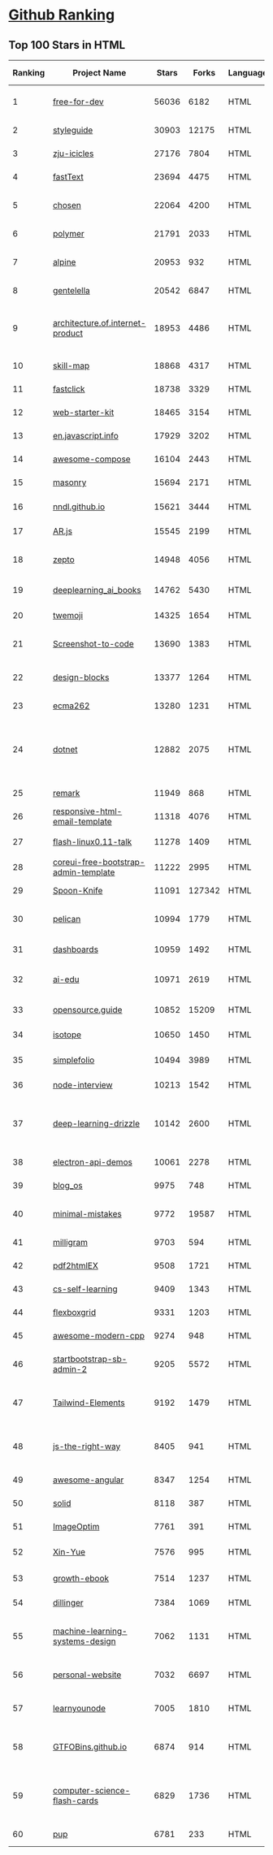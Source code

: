 [Github Ranking](../README.md)
==========

## Top 100 Stars in HTML

| Ranking | Project Name | Stars | Forks | Language | Open Issues | Description | Last Commit |
| ------- | ------------ | ----- | ----- | -------- | ----------- | ----------- | ----------- |
| 1 | [free-for-dev](https://github.com/ripienaar/free-for-dev) | 56036 | 6182 | HTML | 0 | A list of SaaS, PaaS and IaaS offerings that have free tiers of interest to devops and infradev | 2022-06-17T13:22:26Z |
| 2 | [styleguide](https://github.com/google/styleguide) | 30903 | 12175 | HTML | 183 | Style guides for Google-originated open-source projects | 2022-06-08T00:56:25Z |
| 3 | [zju-icicles](https://github.com/QSCTech/zju-icicles) | 27176 | 7804 | HTML | 6 | 浙江大学课程攻略共享计划 | 2022-06-17T14:05:29Z |
| 4 | [fastText](https://github.com/facebookresearch/fastText) | 23694 | 4475 | HTML | 421 | Library for fast text representation and classification. | 2022-04-28T12:09:20Z |
| 5 | [chosen](https://github.com/harvesthq/chosen) | 22064 | 4200 | HTML | 244 | Deprecated - Chosen is a library for making long, unwieldy select boxes more friendly. | 2021-08-07T00:48:15Z |
| 6 | [polymer](https://github.com/Polymer/polymer) | 21791 | 2033 | HTML | 45 | Our original Web Component library. | 2022-06-03T21:59:52Z |
| 7 | [alpine](https://github.com/alpinejs/alpine) | 20953 | 932 | HTML | 11 | A rugged, minimal framework for composing JavaScript behavior in your markup.  | 2022-06-13T00:00:29Z |
| 8 | [gentelella](https://github.com/ColorlibHQ/gentelella) | 20542 | 6847 | HTML | 30 | Free Bootstrap 4 Admin Dashboard Template | 2022-03-14T03:31:22Z |
| 9 | [architecture.of.internet-product](https://github.com/davideuler/architecture.of.internet-product) | 18953 | 4486 | HTML | 8 | 互联网公司技术架构，微信/淘宝/微博/腾讯/阿里/美团点评/百度/Google/Facebook/Amazon/eBay的架构，欢迎PR补充 | 2021-12-05T04:53:06Z |
| 10 | [skill-map](https://github.com/TeamStuQ/skill-map) | 18868 | 4317 | HTML | 69 | 程序员技能图谱 | 2021-12-30T01:39:23Z |
| 11 | [fastclick](https://github.com/ftlabs/fastclick) | 18738 | 3329 | HTML | 212 | Polyfill to remove click delays on browsers with touch UIs | 2021-08-13T16:01:47Z |
| 12 | [web-starter-kit](https://github.com/google/web-starter-kit) | 18465 | 3154 | HTML | 50 | Web Starter Kit - a workflow for multi-device websites | 2022-04-12T23:56:12Z |
| 13 | [en.javascript.info](https://github.com/javascript-tutorial/en.javascript.info) | 17929 | 3202 | HTML | 74 | Modern JavaScript Tutorial  | 2022-06-17T14:20:21Z |
| 14 | [awesome-compose](https://github.com/docker/awesome-compose) | 16104 | 2443 | HTML | 32 | Awesome Docker Compose samples | 2022-06-13T21:22:38Z |
| 15 | [masonry](https://github.com/desandro/masonry) | 15694 | 2171 | HTML | 57 | :love_hotel: Cascading grid layout plugin | 2021-10-03T09:17:12Z |
| 16 | [nndl.github.io](https://github.com/nndl/nndl.github.io) | 15621 | 3444 | HTML | 66 | 《神经网络与深度学习》 邱锡鹏著 Neural Network and Deep Learning  | 2022-05-05T09:05:10Z |
| 17 | [AR.js](https://github.com/jeromeetienne/AR.js) | 15545 | 2199 | HTML | 9 | Efficient Augmented Reality for the Web - 60fps on mobile! | 2022-04-28T04:47:17Z |
| 18 | [zepto](https://github.com/madrobby/zepto) | 14948 | 4056 | HTML | 70 | Zepto.js is a minimalist JavaScript library for modern browsers, with a jQuery-compatible API | 2022-04-15T02:41:06Z |
| 19 | [deeplearning_ai_books](https://github.com/fengdu78/deeplearning_ai_books) | 14762 | 5430 | HTML | 49 | deeplearning.ai（吴恩达老师的深度学习课程笔记及资源） | 2022-04-29T04:04:23Z |
| 20 | [twemoji](https://github.com/twitter/twemoji) | 14325 | 1654 | HTML | 46 | Emoji for everyone. https://twemoji.twitter.com/ | 2022-06-08T11:21:37Z |
| 21 | [Screenshot-to-code](https://github.com/emilwallner/Screenshot-to-code) | 13690 | 1383 | HTML | 14 | A neural network that transforms a design mock-up into a static website. | 2022-05-24T14:52:26Z |
| 22 | [design-blocks](https://github.com/froala/design-blocks) | 13377 | 1264 | HTML | 25 | A set of 170+ Bootstrap based design blocks ready to be used to create clean modern websites. | 2022-05-02T21:29:39Z |
| 23 | [ecma262](https://github.com/tc39/ecma262) | 13280 | 1231 | HTML | 283 | Status, process, and documents for ECMA-262 | 2022-06-17T10:55:52Z |
| 24 | [dotnet](https://github.com/microsoft/dotnet) | 12882 | 2075 | HTML | 211 | This repo is the official home of .NET on GitHub. It's a great starting point to find many .NET OSS projects from Microsoft and the community, including many that are part of the .NET Foundation. | 2022-06-13T23:44:53Z |
| 25 | [remark](https://github.com/gnab/remark) | 11949 | 868 | HTML | 154 | A simple, in-browser, markdown-driven slideshow tool. | 2022-05-24T16:15:00Z |
| 26 | [responsive-html-email-template](https://github.com/leemunroe/responsive-html-email-template) | 11318 | 4076 | HTML | 3 | A free simple responsive HTML email template | 2022-06-08T16:34:48Z |
| 27 | [flash-linux0.11-talk](https://github.com/sunym1993/flash-linux0.11-talk) | 11278 | 1409 | HTML | 26 | 你管这破玩意叫操作系统源码 — 像小说一样品读 Linux 0.11 核心代码 | 2022-05-07T16:19:12Z |
| 28 | [coreui-free-bootstrap-admin-template](https://github.com/coreui/coreui-free-bootstrap-admin-template) | 11222 | 2995 | HTML | 24 | Free Bootstrap Admin & Dashboard Template  | 2022-06-09T19:32:33Z |
| 29 | [Spoon-Knife](https://github.com/octocat/Spoon-Knife) | 11091 | 127342 | HTML | 1440 | This repo is for demonstration purposes only. | 2022-06-18T00:57:22Z |
| 30 | [pelican](https://github.com/getpelican/pelican) | 10994 | 1779 | HTML | 51 | Static site generator that supports Markdown and reST syntax. Powered by Python. | 2022-06-16T04:19:39Z |
| 31 | [dashboards](https://github.com/keen/dashboards) | 10959 | 1492 | HTML | 0 | Responsive dashboard templates 📊✨ | 2021-11-02T12:25:42Z |
| 32 | [ai-edu](https://github.com/microsoft/ai-edu) | 10971 | 2619 | HTML | 53 | AI education materials for Chinese students, teachers and IT professionals. | 2022-06-15T01:37:56Z |
| 33 | [opensource.guide](https://github.com/github/opensource.guide) | 10852 | 15209 | HTML | 0 | 📚 Community guides for open source creators | 2022-06-15T23:13:05Z |
| 34 | [isotope](https://github.com/metafizzy/isotope) | 10650 | 1450 | HTML | 55 | :revolving_hearts: Filter & sort magical layouts | 2021-09-24T03:20:14Z |
| 35 | [simplefolio](https://github.com/cobiwave/simplefolio) | 10494 | 3989 | HTML | 31 | ⚡️ A minimal portfolio template for Developers | 2022-06-18T00:15:22Z |
| 36 | [node-interview](https://github.com/ElemeFE/node-interview) | 10213 | 1542 | HTML | 6 | How to pass the Node.js interview of ElemeFE. | 2020-10-19T03:29:22Z |
| 37 | [deep-learning-drizzle](https://github.com/kmario23/deep-learning-drizzle) | 10142 | 2600 | HTML | 5 | Drench yourself in Deep Learning, Reinforcement Learning, Machine Learning, Computer Vision, and NLP by learning from these exciting lectures!! | 2022-04-10T19:33:15Z |
| 38 | [electron-api-demos](https://github.com/electron/electron-api-demos) | 10061 | 2278 | HTML | 41 | Explore the Electron APIs | 2022-06-17T01:16:02Z |
| 39 | [blog_os](https://github.com/phil-opp/blog_os) | 9975 | 748 | HTML | 51 | Writing an OS in Rust | 2022-06-09T07:26:27Z |
| 40 | [minimal-mistakes](https://github.com/mmistakes/minimal-mistakes) | 9772 | 19587 | HTML | 8 | :triangular_ruler: Jekyll theme for building a personal site, blog, project documentation, or portfolio. | 2022-06-17T10:05:59Z |
| 41 | [milligram](https://github.com/milligram/milligram) | 9703 | 594 | HTML | 30 | A minimalist CSS framework. | 2021-12-12T17:27:25Z |
| 42 | [pdf2htmlEX](https://github.com/coolwanglu/pdf2htmlEX) | 9508 | 1721 | HTML | 231 | Convert PDF to HTML without losing text or format. | 2019-08-16T18:39:59Z |
| 43 | [cs-self-learning](https://github.com/PKUFlyingPig/cs-self-learning) | 9409 | 1343 | HTML | 22 | 计算机自学指南 | 2022-06-16T01:31:36Z |
| 44 | [flexboxgrid](https://github.com/kristoferjoseph/flexboxgrid) | 9331 | 1203 | HTML | 48 | Grid based on CSS3 flexbox | 2020-10-01T09:36:06Z |
| 45 | [awesome-modern-cpp](https://github.com/rigtorp/awesome-modern-cpp) | 9274 | 948 | HTML | 0 | A collection of resources on modern C++ | 2022-06-16T14:38:34Z |
| 46 | [startbootstrap-sb-admin-2](https://github.com/StartBootstrap/startbootstrap-sb-admin-2) | 9205 | 5572 | HTML | 58 | A free, open source, Bootstrap admin theme created by Start Bootstrap | 2022-06-07T14:15:06Z |
| 47 | [Tailwind-Elements](https://github.com/mdbootstrap/Tailwind-Elements) | 9192 | 1479 | HTML | 25 | 𝙃𝙪𝙜𝙚 collection of Tailwind components, sections and templates 😎 - FREE for commercial use | 2022-06-02T08:43:06Z |
| 48 | [js-the-right-way](https://github.com/braziljs/js-the-right-way) | 8405 | 941 | HTML | 17 | An easy-to-read, quick reference for JS best practices, accepted coding standards, and links around the Web | 2021-10-31T10:32:14Z |
| 49 | [awesome-angular](https://github.com/PatrickJS/awesome-angular) | 8347 | 1254 | HTML | 0 | :page_facing_up: A curated list of awesome Angular resources | 2022-06-02T09:35:00Z |
| 50 | [solid](https://github.com/solid/solid) | 8118 | 387 | HTML | 131 | Solid - Re-decentralizing the web (project directory) | 2022-05-27T15:42:07Z |
| 51 | [ImageOptim](https://github.com/ImageOptim/ImageOptim) | 7761 | 391 | HTML | 157 | GUI image optimizer for Mac | 2022-03-25T09:59:14Z |
| 52 | [Xin-Yue](https://github.com/sikaozhe1997/Xin-Yue) | 7576 | 995 | HTML | 38 | 岳昕：致北大师生与北大外国语学院的一封公开信 | 2019-05-04T17:07:56Z |
| 53 | [growth-ebook](https://github.com/phodal/growth-ebook) | 7514 | 1237 | HTML | 0 | Growth Engineering: The Definitive Guide。全栈增长工程师指南 | 2018-01-14T23:53:26Z |
| 54 | [dillinger](https://github.com/joemccann/dillinger) | 7384 | 1069 | HTML | 105 | The last Markdown editor, ever. | 2022-05-11T01:32:24Z |
| 55 | [machine-learning-systems-design](https://github.com/chiphuyen/machine-learning-systems-design) | 7062 | 1131 | HTML | 7 | A booklet on machine learning systems design with exercises: https://huyenchip.com/machine-learning-systems-design/toc.html | 2022-04-16T22:05:01Z |
| 56 | [personal-website](https://github.com/github/personal-website) | 7032 | 6697 | HTML | 0 | Code that'll help you kickstart a personal website that showcases your work as a software developer. | 2022-05-24T11:19:00Z |
| 57 | [learnyounode](https://github.com/workshopper/learnyounode) | 7005 | 1810 | HTML | 103 | Learn You The Node.js For Much Win! An intro to Node.js via a set of self-guided workshops. | 2021-12-04T20:27:04Z |
| 58 | [GTFOBins.github.io](https://github.com/GTFOBins/GTFOBins.github.io) | 6874 | 914 | HTML | 2 | GTFOBins is a curated list of Unix binaries that can be used to bypass local security restrictions in misconfigured systems | 2022-06-16T07:56:22Z |
| 59 | [computer-science-flash-cards](https://github.com/jwasham/computer-science-flash-cards) | 6829 | 1736 | HTML | 3 | Mini website for testing both general CS knowledge and enforce coding practice and common algorithm/data structure memorization. | 2022-02-08T01:05:48Z |
| 60 | [pup](https://github.com/ericchiang/pup) | 6781 | 233 | HTML | 66 | Parsing HTML at the command line | 2022-05-27T12:04:39Z |

